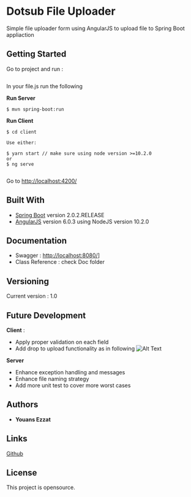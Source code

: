 # Dotsub File Uploader

Simple file uploader form using AngularJS to upload file to Spring Boot appliaction

## Getting Started
Go to project and run :
```

```
In your file.js run the following

<b>Run Server</b>
```jshelllanguage
$ mvn spring-boot:run
```
<b>Run Client</b>
```jshelllanguage
$ cd client
 
Use either:
 
$ yarn start // make sure using node version >=10.2.0
or
$ ng serve
 
```
Go to [http://localhost:4200/](http://localhost:4200/)

## Built With

* [Spring Boot](http://projects.spring.io/spring-boot/) version 2.0.2.RELEASE
* [AngularJS](http://https://angularjs.org/) version 6.0.3 using NodeJS version 10.2.0

## Documentation
 - Swagger : [http://localhost:8080/](http://localhost:8080/1.0/swagger-ui.html/)]
 - Class Reference : check Doc folder
## Versioning

Current version : 1.0

## Future Development
**Client** :
 - Apply proper validation on each field
 - Add drop to upload functionality as in following ![Alt Text](https://css-tricks.com/wp-content/uploads/2015/11/drag-drop-upload-1.gif) 

**Server**
 - Enhance exception handling and messages
 - Enhance file naming strategy
 - Add more unit test to cover more worst cases
  
## Authors

* **Youans Ezzat**

## Links

[Github](https://github.com/Youans/dotsub-file-uploader)

## License

This project is opensource.
